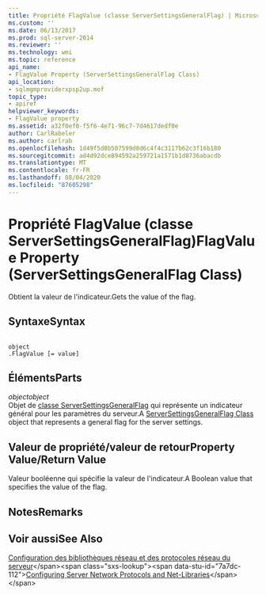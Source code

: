 ```yaml
---
title: Propriété FlagValue (classe ServerSettingsGeneralFlag) | Microsoft Docs
ms.custom: ''
ms.date: 06/13/2017
ms.prod: sql-server-2014
ms.reviewer: ''
ms.technology: wmi
ms.topic: reference
api_name:
- FlagValue Property (ServerSettingsGeneralFlag Class)
api_location:
- sqlmgmproviderxpsp2up.mof
topic_type:
- apiref
helpviewer_keywords:
- FlagValue property
ms.assetid: a32f0ef0-f5f6-4e71-96c7-7d4617dedf0e
author: CarlRabeler
ms.author: carlrab
ms.openlocfilehash: 1d49f5d8b507599d8d6c4f4c3117b62c3f16b180
ms.sourcegitcommit: ad4d92dce894592a259721a1571b1d8736abacdb
ms.translationtype: MT
ms.contentlocale: fr-FR
ms.lasthandoff: 08/04/2020
ms.locfileid: "87605298"
---
```

# <a name="flagvalue-property-serversettingsgeneralflag-class"></a><span data-ttu-id="7a7dc-102">Propriété FlagValue (classe ServerSettingsGeneralFlag)</span><span class="sxs-lookup"><span data-stu-id="7a7dc-102">FlagValue Property (ServerSettingsGeneralFlag Class)</span></span>
  <span data-ttu-id="7a7dc-103">Obtient la valeur de l'indicateur.</span><span class="sxs-lookup"><span data-stu-id="7a7dc-103">Gets the value of the flag.</span></span>  
  
## <a name="syntax"></a><span data-ttu-id="7a7dc-104">Syntaxe</span><span class="sxs-lookup"><span data-stu-id="7a7dc-104">Syntax</span></span>  
  
```  
  
object  
.FlagValue [= value]  
```  
  
## <a name="parts"></a><span data-ttu-id="7a7dc-105">Éléments</span><span class="sxs-lookup"><span data-stu-id="7a7dc-105">Parts</span></span>  
 <span data-ttu-id="7a7dc-106">*object*</span><span class="sxs-lookup"><span data-stu-id="7a7dc-106">*object*</span></span>  
 <span data-ttu-id="7a7dc-107">Objet de [classe ServerSettingsGeneralFlag](serversettingsgeneralflag-class.md) qui représente un indicateur général pour les paramètres du serveur.</span><span class="sxs-lookup"><span data-stu-id="7a7dc-107">A [ServerSettingsGeneralFlag Class](serversettingsgeneralflag-class.md) object that represents a general flag for the server settings.</span></span>  
  
## <a name="property-valuereturn-value"></a><span data-ttu-id="7a7dc-108">Valeur de propriété/valeur de retour</span><span class="sxs-lookup"><span data-stu-id="7a7dc-108">Property Value/Return Value</span></span>  
 <span data-ttu-id="7a7dc-109">Valeur booléenne qui spécifie la valeur de l'indicateur.</span><span class="sxs-lookup"><span data-stu-id="7a7dc-109">A Boolean value that specifies the value of the flag.</span></span>  
  
## <a name="remarks"></a><span data-ttu-id="7a7dc-110">Notes</span><span class="sxs-lookup"><span data-stu-id="7a7dc-110">Remarks</span></span>  
  
## <a name="see-also"></a><span data-ttu-id="7a7dc-111">Voir aussi</span><span class="sxs-lookup"><span data-stu-id="7a7dc-111">See Also</span></span>  
 <span data-ttu-id="7a7dc-112">[Configuration des bibliothèques réseau et des protocoles réseau du serveur](https://msdn.microsoft.com/library/ms177485\(v=sql.100\).aspx)</span><span class="sxs-lookup"><span data-stu-id="7a7dc-112">[Configuring Server Network Protocols and Net-Libraries](https://msdn.microsoft.com/library/ms177485\(v=sql.100\).aspx)</span></span>  
  
  
